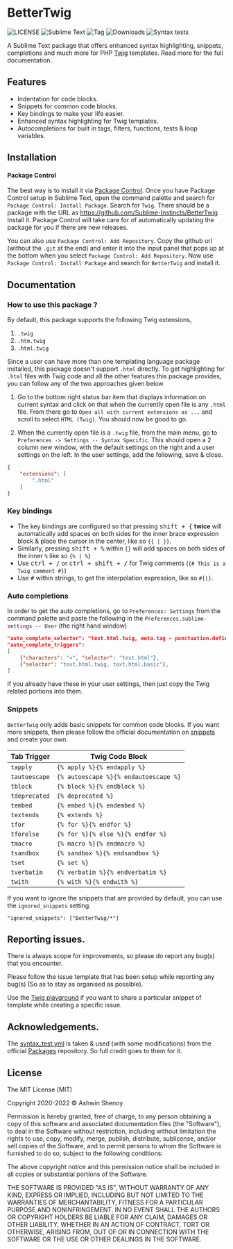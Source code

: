 # BetterTwig

![LICENSE](https://img.shields.io/badge/LICENSE-MIT-green?style=for-the-badge) ![Sublime Text](https://img.shields.io/badge/ST-Build%204107+-orange?style=for-the-badge&logo=sublime-text) ![Tag](https://img.shields.io/github/v/tag/Sublime-Instincts/BetterTwig?style=for-the-badge&logo=github&sort=semver) ![Downloads](https://img.shields.io/packagecontrol/dt/Twig?style=for-the-badge)
![Syntax tests](https://img.shields.io/github/workflow/status/Sublime-Instincts/BetterTwig/syntax_test?color=green&label=Syntax%20Tests&logo=github&logoColor=white&style=for-the-badge)

A Sublime Text package that offers enhanced syntax highlighting, snippets, completions and much more for PHP [Twig](https://twig.symfony.com/) templates. Read more for the full documentation.

## Features

- Indentation for code blocks.
- Snippets for common code blocks.
- Key bindings to make your life easier.
- Enhanced syntax highlighting for Twig templates.
- Autocompletions for built in tags, filters, functions, tests & loop variables.

## Installation

#### Package Control
The best way is to install it via [Package Control](https://packagecontrol.io/). Once you have Package Control setup in Sublime Text, open the command palette and search for `Package Control: Install Package`. Search for `Twig`. There should be a package with the URL as https://github.com/Sublime-Instincts/BetterTwig. Install it. Package Control will take care for of automatically updating the package for you if there are new releases.

You can also use `Package Control: Add Repository`. Copy the github url (without the `.git` at the end) and enter it into the input panel that pops up at the bottom when you select `Package Control: Add Repository`. Now use `Package Control: Install Package` and search for `BetterTwig` and install it.

## Documentation

### How to use this package ?

By default, this package supports the following Twig extensions,

1. `.twig`
2. `.htm.twig`
3. `.html.twig`

Since a user can have more than one templating language package installed, this package doesn't support `.html` directly. To get highlighting for `.html` files with Twig code and all the other features this package provides, you can follow any of the two approaches given below 

1. Go to the bottom right status bar item that displays information on current syntax and click on that when the currently open file is any `.html` file. From there go to `Open all with current extensions as ...` and scroll to select `HTML (Twig)`. You should now be good to go.

2. When the currently open file is a `.twig` file, from the main menu, go to `Preferences -> Settings -- Syntax Specific`. This should open a 2 column new window, with the default settings on the right and a user settings on the left. In the user settings, add the following, save & close.

```json
{
    "extensions": [
        ".html"
    ]
}
```

### Key bindings

- The key bindings are configured so that pressing <kbd>shift + {</kbd> **twice** will automatically add spaces on both sides for the inner brace expression block & place the cursor in the center, like so `{{ | }}`.
- Similarly, pressing <kbd>shift + %</kbd> within `{}` will add spaces on both sides of the inner `%` like so `{% | %}`
- Use <kbd>ctrl + /</kbd> or <kbd>ctrl + shift + /</kbd> for Twig comments (`{# This is a Twig comment #}`)
- Use <kbd>#</kbd> within strings, to get the interpolation expression, like so `#{|}`.

### Auto completions
In order to get the auto completions, go to `Preferences: Settings` from the command palette and paste the following in the `Preferences.sublime-settings -- User` (the right hand window)

```json
"auto_complete_selector": "text.html.twig, meta.tag - punctuation.definition.tag.begin, source - comment - string.quoted.double.block - string.quoted.single.block - string.unquoted.heredoc",
"auto_complete_triggers":
[
    {"characters": "<", "selector": "text.html"},
    {"selector": "text.html.twig, text.html.basic"},
]
```

If you already have these in your user settings, then just copy the Twig related portions into them.

### Snippets

`BetterTwig` only adds basic snippets for common code blocks. If you want more snippets, then please follow the official documentation on
[snippets](https://www.sublimetext.com/docs/completions.html#snippets) and create your own.

| **Tab Trigger** |          **Twig Code Block**          |
|-----------------|---------------------------------------|
| `tapply`        | `{% apply %}{% endapply %}`           |
| `tautoescape`   | `{% autoescape %}{% endautoescape %}` |
| `tblock`        | `{% block %}{% endblock %}`           |
| `tdeprecated`   | `{% deprecated %}`                    |
| `tembed`        | `{% embed %}{% endembed %}`           |
| `textends`      | `{% extends %}`                       |
| `tfor`          | `{% for %}{% endfor %}`               |
| `tforelse`      | `{% for %}{% else %}{% endfor %}`     |
| `tmacro`        | `{% macro %}{% endmacro %}`           |
| `tsandbox`      | `{% sandbox %}{% endsandbox %}`       |
| `tset`          | `{% set %}`                           |
| `tverbatim`     | `{% verbatim %}{% endverbatim %}`     |
| `twith`         | `{% with %}{% endwith %}`             |

If you want to ignore the snippets that are provided by default, you can use the `ignored_snippets` setting.

`"ignored_snippets": ["BetterTwig/*"]`

## Reporting issues.

There is always scope for improvements, so please do report any bug(s) that you encounter.

Please follow the issue template that has been setup while reporting any bug(s) (So as to stay as organised as possible).

Use the [Twig playground](https://twigfiddle.com/) if you want to share a particular snippet of template while creating a specific issue.

## Acknowledgements.

The [syntax_test.yml](https://github.com/Sublime-Instincts/BetterTwig/.github/workflows/syntax_test.yml) is taken & used (with some modifications) from the official [Packages](https://github.com/sublimehq/Packages) repository. So full credit goes to them for it.

## License
The MIT License (MIT)

Copyright 2020-2022 &copy; Ashwin Shenoy

Permission is hereby granted, free of charge, to any person obtaining a copy of this software and associated documentation files (the "Software"), to deal in the Software without restriction, including without limitation the rights to use, copy, modify, merge, publish, distribute, sublicense, and/or sell copies of the Software, and to permit persons to whom the Software is furnished to do so, subject to the following conditions:

The above copyright notice and this permission notice shall be included in all copies or substantial portions of the Software.

THE SOFTWARE IS PROVIDED "AS IS", WITHOUT WARRANTY OF ANY KIND, EXPRESS OR IMPLIED, INCLUDING BUT NOT LIMITED TO THE WARRANTIES OF MERCHANTABILITY, FITNESS FOR A PARTICULAR PURPOSE AND NONINFRINGEMENT. IN NO EVENT SHALL THE AUTHORS OR COPYRIGHT HOLDERS BE LIABLE FOR ANY CLAIM, DAMAGES OR OTHER LIABILITY, WHETHER IN AN ACTION OF CONTRACT, TORT OR OTHERWISE, ARISING FROM, OUT OF OR IN CONNECTION WITH THE SOFTWARE OR THE USE OR OTHER DEALINGS IN THE SOFTWARE.
